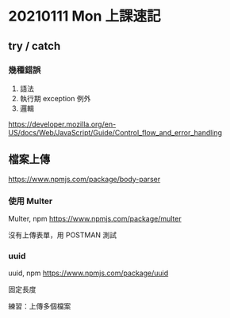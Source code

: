 # 20210111 Mon 上課速記

## try / catch

### 幾種錯誤

1. 語法
2. 執行期 exception 例外
3. 邏輯

https://developer.mozilla.org/en-US/docs/Web/JavaScript/Guide/Control_flow_and_error_handling

## 檔案上傳

https://www.npmjs.com/package/body-parser

### 使用 Multer

Multer, npm
https://www.npmjs.com/package/multer

沒有上傳表單，用 POSTMAN 測試

### uuid

uuid, npm
https://www.npmjs.com/package/uuid

固定長度

練習：上傳多個檔案
